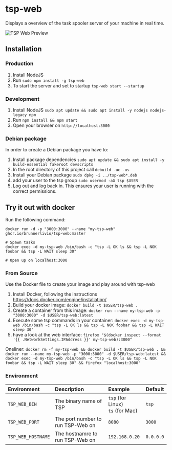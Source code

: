 # tsp-web

Displays a overview of the task spooler server of your machine in real time.

![TSP Web Preview](http://i.imgur.com/5TL7OeP.jpg)


## Installation

### Production

1. Install NodeJS
1. Run `sudo npm install -g tsp-web`
1. To start the server and set to startup `tsp-web start --startup`

### Development

1. Install NodeJS `sudo apt update && sudo apt install -y nodejs nodejs-legacy npm`
1. Run `npm install && npm start`
1. Open your browser on `http://localhost:3000`

### Debian package

In order to create a Debian package you have to:

1. Install package dependencies `sudo apt update && sudo apt install -y build-essential fakeroot devscripts`
1. In the root directory of this project call `debuild -uc -us`
1. Install your Debian package `sudo dpkg -i ../tsp-web*.deb`
1. add your user to the tsp group `sudo usermod -aG tsp $USER`
1. Log out and log back in. This ensures your user is running with the correct permissions.

## Try it out with docker

Run the following command:

```
docker run -d -p "3000:3000" --name "my-tsp-web" ghcr.io/brunnerlivio/tsp-web:master

# Spawn tasks
docker exec -d my-tsp-web /bin/bash -c "tsp -L OK ls && tsp -L NOK foobar && tsp -L WAIT sleep 30"

# Open up on localhost:3000
```

### From Source


Use the Docker file to create your image and play around with tsp-web

1. Install Docker, following the instructions https://docs.docker.com/engine/installation/
1. Build your docker image: `docker build -t $USER/tsp-web .`
1. Create a container from this image: `docker run --name my-tsp-web -p "3000:3000" -d $USER/tsp-web:latest`
1. Execute some tsp commands in your container: `docker exec -d my-tsp-web /bin/bash -c "tsp -L OK ls && tsp -L NOK foobar && tsp -L WAIT sleep 30"`
1. have a look at the web interface: `firefox "$(docker inspect --format '{{ .NetworkSettings.IPAddress }}' my-tsp-web):3000"`

Oneliner: `docker rm -f my-tsp-web && docker build -t $USER/tsp-web . && docker run --name my-tsp-web -p "3000:3000" -d $USER/tsp-web:latest && docker exec -d my-tsp-web /bin/bash -c "tsp -L OK ls && tsp -L NOK foobar && tsp -L WAIT sleep 30" && firefox "localhost:3000"`

### Environment

| Environment    | Description                         | Example                                 | Default   |
|:---------------|:------------------------------------|:----------------------------------------|:----------|
| `TSP_WEB_BIN`  | The binary name of TSP              | `tsp` (for Linux) <br /> `ts` (for Mac) | `tsp`     |
| `TSP_WEB_PORT` | The port number to run TSP-Web on   | `8080`                                  | `3000`    |
| `TSP_WEB_HOSTNAME` | The hostnamre to run TSP-Web on | `192.168.0.20`                          | `0.0.0.0` |